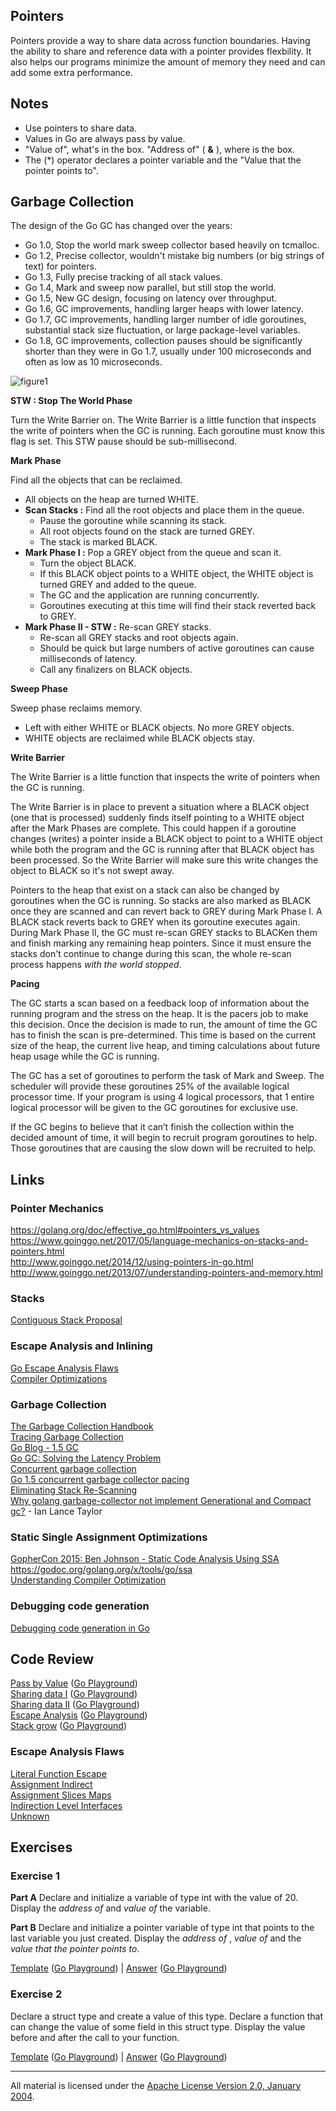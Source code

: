 ## Pointers

Pointers provide a way to share data across function boundaries. Having the ability to share and reference data with a pointer provides flexbility. It also helps our programs minimize the amount of memory they need and can add some extra performance.

## Notes

* Use pointers to share data.
* Values in Go are always pass by value.
* "Value of", what's in the box. "Address of" ( **&** ), where is the box.
* The (*) operator declares a pointer variable and the "Value that the pointer points to".

## Garbage Collection

The design of the Go GC has changed over the years:
* Go 1.0, Stop the world mark sweep collector based heavily on tcmalloc.
* Go 1.2, Precise collector, wouldn't mistake big numbers (or big strings of text) for pointers.
* Go 1.3, Fully precise tracking of all stack values.
* Go 1.4, Mark and sweep now parallel, but still stop the world.
* Go 1.5, New GC design, focusing on latency over throughput.
* Go 1.6, GC improvements, handling larger heaps with lower latency.
* Go 1.7, GC improvements, handling larger number of idle goroutines, substantial stack size fluctuation, or large package-level variables.
* Go 1.8, GC improvements, collection pauses should be significantly shorter than they were in Go 1.7, usually under 100 microseconds and often as low as 10 microseconds.

![figure1](GC_Algorithm.png?v=4)

**STW : Stop The World Phase**

Turn the Write Barrier on. The Write Barrier is a little function that inspects the write of pointers when the GC is running. Each goroutine must know this flag is set. This STW pause should be sub-millisecond.

**Mark Phase**

Find all the objects that can be reclaimed.

* All objects on the heap are turned WHITE.
* **Scan Stacks :** Find all the root objects and place them in the queue.
    * Pause the goroutine while scanning its stack.
    * All root objects found on the stack are turned GREY.
    * The stack is marked BLACK.
* **Mark Phase I :** Pop a GREY object from the queue and scan it.
    * Turn the object BLACK.
    * If this BLACK object points to a WHITE object, the WHITE object is turned GREY and added to the queue.
    * The GC and the application are running concurrently.
    * Goroutines executing at this time will find their stack reverted back to GREY.
* **Mark Phase II - STW :** Re-scan GREY stacks.
    * Re-scan all GREY stacks and root objects again.
    * Should be quick but large numbers of active goroutines can cause milliseconds of latency. 
    * Call any finalizers on BLACK objects.

**Sweep Phase**

Sweep phase reclaims memory.

* Left with either WHITE or BLACK objects. No more GREY objects.
* WHITE objects are reclaimed while BLACK objects stay.

**Write Barrier**

The Write Barrier is a little function that inspects the write of pointers when the GC is running.

The Write Barrier is in place to prevent a situation where a BLACK object (one that is processed) suddenly finds itself pointing to a WHITE object after the Mark Phases are complete. This could happen if a goroutine changes (writes) a pointer inside a BLACK object to point to a WHITE object while both the program and the GC is running after that BLACK object has been processed. So the Write Barrier will make sure this write changes the object to BLACK so it's not swept away.

Pointers to the heap that exist on a stack can also be changed by goroutines when the GC is running. So stacks are also marked as BLACK once they are scanned and can revert back to GREY during Mark Phase I. A BLACK stack reverts back to GREY when its goroutine executes again. During Mark Phase II, the GC must re-scan GREY stacks to BLACKen them and finish marking any remaining heap pointers. Since it must ensure the stacks don't continue to change during this scan, the whole re-scan process happens *with the world stopped*.

**Pacing**

The GC starts a scan based on a feedback loop of information about the running program and the stress on the heap. It is the pacers job to make this decision. Once the decision is made to run, the amount of time the GC has to finish the scan is pre-determined. This time is based on the current size of the heap, the current live heap, and timing calculations about future heap usage while the GC is running.

The GC has a set of goroutines to perform the task of Mark and Sweep. The scheduler will provide these goroutines 25% of the available logical processor time. If your program is using 4 logical processors, that 1 entire logical processor will be given to the GC goroutines for exclusive use.

If the GC begins to believe that it can’t finish the collection within the decided amount of time, it will begin to recruit program goroutines to help. Those goroutines that are causing the slow down will be recruited to help.

## Links

### Pointer Mechanics

https://golang.org/doc/effective_go.html#pointers_vs_values  
https://www.goinggo.net/2017/05/language-mechanics-on-stacks-and-pointers.html  
http://www.goinggo.net/2014/12/using-pointers-in-go.html  
http://www.goinggo.net/2013/07/understanding-pointers-and-memory.html  

### Stacks

[Contiguous Stack Proposal](https://docs.google.com/document/d/1wAaf1rYoM4S4gtnPh0zOlGzWtrZFQ5suE8qr2sD8uWQ/pub)  

### Escape Analysis and Inlining

[Go Escape Analysis Flaws](https://docs.google.com/document/d/1CxgUBPlx9iJzkz9JWkb6tIpTe5q32QDmz8l0BouG0Cw)  
[Compiler Optimizations](https://github.com/golang/go/wiki/CompilerOptimizations)

### Garbage Collection

[The Garbage Collection Handbook](http://gchandbook.org/)  
[Tracing Garbage Collection](https://en.wikipedia.org/wiki/Tracing_garbage_collection)  
[Go Blog - 1.5 GC](https://blog.golang.org/go15gc)  
[Go GC: Solving the Latency Problem](https://www.youtube.com/watch?v=aiv1JOfMjm0&index=16&list=PL2ntRZ1ySWBf-_z-gHCOR2N156Nw930Hm)  
[Concurrent garbage collection](http://rubinius.com/2013/06/22/concurrent-garbage-collection)  
[Go 1.5 concurrent garbage collector pacing](https://docs.google.com/document/d/1wmjrocXIWTr1JxU-3EQBI6BK6KgtiFArkG47XK73xIQ/edit)  
[Eliminating Stack Re-Scanning](https://github.com/golang/proposal/blob/master/design/17503-eliminate-rescan.md)  
[Why golang garbage-collector not implement Generational and Compact gc?](https://groups.google.com/forum/m/#!topic/golang-nuts/KJiyv2mV2pU) - Ian Lance Taylor  

### Static Single Assignment Optimizations

[GopherCon 2015: Ben Johnson - Static Code Analysis Using SSA](https://www.youtube.com/watch?v=D2-gaMvWfQY)  
https://godoc.org/golang.org/x/tools/go/ssa  
[Understanding Compiler Optimization](https://www.youtube.com/watch?v=FnGCDLhaxKU)

### Debugging code generation

[Debugging code generation in Go](http://golang.rakyll.org/codegen/)

## Code Review

[Pass by Value](example1/example1.go) ([Go Playground](https://play.golang.org/p/JJMHWiZ9h9))  
[Sharing data I](example2/example2.go) ([Go Playground](https://play.golang.org/p/y_FHIdUbAw))  
[Sharing data II](example3/example3.go) ([Go Playground](https://play.golang.org/p/KRKrUCcTYe))  
[Escape Analysis](example4/example4.go) ([Go Playground](https://play.golang.org/p/VoQBQk8ijj))  
[Stack grow](example5/example5.go) ([Go Playground](https://play.golang.org/p/tpDOwBCvqW))  

### Escape Analysis Flaws

[Literal Function Escape](flaws/example1/example1_test.go)  
[Assignment Indirect](flaws/example2/example2_test.go)  
[Assignment Slices Maps](flaws/example3/example3_test.go)  
[Indirection Level Interfaces](flaws/example4/example4_test.go)  
[Unknown](flaws/example5/example5_test.go)  

## Exercises

### Exercise 1

**Part A** Declare and initialize a variable of type int with the value of 20. Display the _address of_ and _value of_ the variable.

**Part B** Declare and initialize a pointer variable of type int that points to the last variable you just created. Display the _address of_ , _value of_ and the _value that the pointer points to_.

[Template](exercises/template1/template1.go) ([Go Playground](https://play.golang.org/p/ZiVZzVkMqk)) |
[Answer](exercises/exercise1/exercise1.go) ([Go Playground](https://play.golang.org/p/ARXt9Ddawc))

### Exercise 2

Declare a struct type and create a value of this type. Declare a function that can change the value of some field in this struct type. Display the value before and after the call to your function.

[Template](exercises/template2/template2.go) ([Go Playground](http://play.golang.org/p/qT4JMQDzpD)) |
[Answer](exercises/exercise2/exercise2.go) ([Go Playground](http://play.golang.org/p/DS8DZnEg6i))
___
All material is licensed under the [Apache License Version 2.0, January 2004](http://www.apache.org/licenses/LICENSE-2.0).
